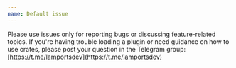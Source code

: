 ```yaml
---
name: Default issue
---
```


Please use issues only for reporting bugs or discussing feature-related topics. If you're having trouble loading a plugin or need guidance on how to use crates, please post your question in the Telegram group: [https://t.me/lamportsdev](https://t.me/lamportsdev)

